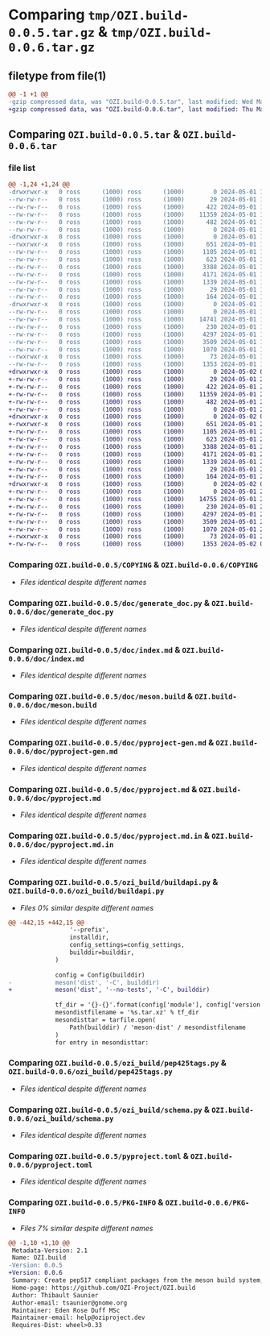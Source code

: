# Comparing `tmp/OZI.build-0.0.5.tar.gz` & `tmp/OZI.build-0.0.6.tar.gz`

## filetype from file(1)

```diff
@@ -1 +1 @@
-gzip compressed data, was "OZI.build-0.0.5.tar", last modified: Wed May  1 16:25:37 2024, max compression
+gzip compressed data, was "OZI.build-0.0.6.tar", last modified: Thu May  2 00:17:27 2024, max compression
```

## Comparing `OZI.build-0.0.5.tar` & `OZI.build-0.0.6.tar`

### file list

```diff
@@ -1,24 +1,24 @@
-drwxrwxr-x   0 ross      (1000) ross      (1000)        0 2024-05-01 16:25:37.755326 OZI.build-0.0.5/
--rw-rw-r--   0 ross      (1000) ross      (1000)       29 2024-05-01 16:24:59.000000 OZI.build-0.0.5/.gitignore
--rw-rw-r--   0 ross      (1000) ross      (1000)      422 2024-05-01 16:24:59.000000 OZI.build-0.0.5/.gitlab-ci.yml
--rw-rw-r--   0 ross      (1000) ross      (1000)    11359 2024-05-01 16:24:59.000000 OZI.build-0.0.5/COPYING
--rw-rw-r--   0 ross      (1000) ross      (1000)      482 2024-05-01 16:24:59.000000 OZI.build-0.0.5/README.rst
--rw-rw-r--   0 ross      (1000) ross      (1000)        0 2024-05-01 16:24:59.000000 OZI.build-0.0.5/__init__.py
-drwxrwxr-x   0 ross      (1000) ross      (1000)        0 2024-05-01 16:25:37.751326 OZI.build-0.0.5/doc/
--rwxrwxr-x   0 ross      (1000) ross      (1000)      651 2024-05-01 16:24:59.000000 OZI.build-0.0.5/doc/generate_doc.py
--rw-rw-r--   0 ross      (1000) ross      (1000)     1105 2024-05-01 16:24:59.000000 OZI.build-0.0.5/doc/index.md
--rw-rw-r--   0 ross      (1000) ross      (1000)      623 2024-05-01 16:24:59.000000 OZI.build-0.0.5/doc/meson.build
--rw-rw-r--   0 ross      (1000) ross      (1000)     3388 2024-05-01 16:24:59.000000 OZI.build-0.0.5/doc/pyproject-gen.md
--rw-rw-r--   0 ross      (1000) ross      (1000)     4171 2024-05-01 16:24:59.000000 OZI.build-0.0.5/doc/pyproject.md
--rw-rw-r--   0 ross      (1000) ross      (1000)     1339 2024-05-01 16:24:59.000000 OZI.build-0.0.5/doc/pyproject.md.in
--rw-rw-r--   0 ross      (1000) ross      (1000)       29 2024-05-01 16:24:59.000000 OZI.build-0.0.5/doc/sitemap.txt
--rw-rw-r--   0 ross      (1000) ross      (1000)      164 2024-05-01 16:24:59.000000 OZI.build-0.0.5/meson.build
-drwxrwxr-x   0 ross      (1000) ross      (1000)        0 2024-05-01 16:25:37.755326 OZI.build-0.0.5/ozi_build/
--rw-rw-r--   0 ross      (1000) ross      (1000)        0 2024-05-01 16:24:59.000000 OZI.build-0.0.5/ozi_build/__init__.py
--rw-rw-r--   0 ross      (1000) ross      (1000)    14741 2024-05-01 16:24:59.000000 OZI.build-0.0.5/ozi_build/buildapi.py
--rw-rw-r--   0 ross      (1000) ross      (1000)      230 2024-05-01 16:24:59.000000 OZI.build-0.0.5/ozi_build/meson.build
--rw-rw-r--   0 ross      (1000) ross      (1000)     4297 2024-05-01 16:24:59.000000 OZI.build-0.0.5/ozi_build/pep425tags.py
--rw-rw-r--   0 ross      (1000) ross      (1000)     3509 2024-05-01 16:24:59.000000 OZI.build-0.0.5/ozi_build/schema.py
--rw-rw-r--   0 ross      (1000) ross      (1000)     1070 2024-05-01 16:24:59.000000 OZI.build-0.0.5/pyproject.toml
--rwxrwxr-x   0 ross      (1000) ross      (1000)       73 2024-05-01 16:24:59.000000 OZI.build-0.0.5/release
--rw-rw-r--   0 ross      (1000) ross      (1000)     1353 2024-05-01 16:25:37.763326 OZI.build-0.0.5/PKG-INFO
+drwxrwxr-x   0 ross      (1000) ross      (1000)        0 2024-05-02 00:17:27.001459 OZI.build-0.0.6/
+-rw-rw-r--   0 ross      (1000) ross      (1000)       29 2024-05-01 23:15:58.000000 OZI.build-0.0.6/.gitignore
+-rw-rw-r--   0 ross      (1000) ross      (1000)      422 2024-05-01 23:15:58.000000 OZI.build-0.0.6/.gitlab-ci.yml
+-rw-rw-r--   0 ross      (1000) ross      (1000)    11359 2024-05-01 23:15:58.000000 OZI.build-0.0.6/COPYING
+-rw-rw-r--   0 ross      (1000) ross      (1000)      482 2024-05-01 23:15:58.000000 OZI.build-0.0.6/README.rst
+-rw-rw-r--   0 ross      (1000) ross      (1000)        0 2024-05-01 23:15:58.000000 OZI.build-0.0.6/__init__.py
+drwxrwxr-x   0 ross      (1000) ross      (1000)        0 2024-05-02 00:17:27.001459 OZI.build-0.0.6/doc/
+-rwxrwxr-x   0 ross      (1000) ross      (1000)      651 2024-05-01 23:15:58.000000 OZI.build-0.0.6/doc/generate_doc.py
+-rw-rw-r--   0 ross      (1000) ross      (1000)     1105 2024-05-01 23:15:58.000000 OZI.build-0.0.6/doc/index.md
+-rw-rw-r--   0 ross      (1000) ross      (1000)      623 2024-05-01 23:15:58.000000 OZI.build-0.0.6/doc/meson.build
+-rw-rw-r--   0 ross      (1000) ross      (1000)     3388 2024-05-01 23:15:58.000000 OZI.build-0.0.6/doc/pyproject-gen.md
+-rw-rw-r--   0 ross      (1000) ross      (1000)     4171 2024-05-01 23:15:58.000000 OZI.build-0.0.6/doc/pyproject.md
+-rw-rw-r--   0 ross      (1000) ross      (1000)     1339 2024-05-01 23:15:58.000000 OZI.build-0.0.6/doc/pyproject.md.in
+-rw-rw-r--   0 ross      (1000) ross      (1000)       29 2024-05-01 23:15:58.000000 OZI.build-0.0.6/doc/sitemap.txt
+-rw-rw-r--   0 ross      (1000) ross      (1000)      164 2024-05-01 23:15:58.000000 OZI.build-0.0.6/meson.build
+drwxrwxr-x   0 ross      (1000) ross      (1000)        0 2024-05-02 00:17:27.001459 OZI.build-0.0.6/ozi_build/
+-rw-rw-r--   0 ross      (1000) ross      (1000)        0 2024-05-01 23:15:58.000000 OZI.build-0.0.6/ozi_build/__init__.py
+-rw-rw-r--   0 ross      (1000) ross      (1000)    14755 2024-05-01 23:15:58.000000 OZI.build-0.0.6/ozi_build/buildapi.py
+-rw-rw-r--   0 ross      (1000) ross      (1000)      230 2024-05-01 23:15:58.000000 OZI.build-0.0.6/ozi_build/meson.build
+-rw-rw-r--   0 ross      (1000) ross      (1000)     4297 2024-05-01 23:15:58.000000 OZI.build-0.0.6/ozi_build/pep425tags.py
+-rw-rw-r--   0 ross      (1000) ross      (1000)     3509 2024-05-01 23:15:58.000000 OZI.build-0.0.6/ozi_build/schema.py
+-rw-rw-r--   0 ross      (1000) ross      (1000)     1070 2024-05-01 23:15:58.000000 OZI.build-0.0.6/pyproject.toml
+-rwxrwxr-x   0 ross      (1000) ross      (1000)       73 2024-05-01 23:15:58.000000 OZI.build-0.0.6/release
+-rw-rw-r--   0 ross      (1000) ross      (1000)     1353 2024-05-02 00:17:27.009460 OZI.build-0.0.6/PKG-INFO
```

### Comparing `OZI.build-0.0.5/COPYING` & `OZI.build-0.0.6/COPYING`

 * *Files identical despite different names*

### Comparing `OZI.build-0.0.5/doc/generate_doc.py` & `OZI.build-0.0.6/doc/generate_doc.py`

 * *Files identical despite different names*

### Comparing `OZI.build-0.0.5/doc/index.md` & `OZI.build-0.0.6/doc/index.md`

 * *Files identical despite different names*

### Comparing `OZI.build-0.0.5/doc/meson.build` & `OZI.build-0.0.6/doc/meson.build`

 * *Files identical despite different names*

### Comparing `OZI.build-0.0.5/doc/pyproject-gen.md` & `OZI.build-0.0.6/doc/pyproject-gen.md`

 * *Files identical despite different names*

### Comparing `OZI.build-0.0.5/doc/pyproject.md` & `OZI.build-0.0.6/doc/pyproject.md`

 * *Files identical despite different names*

### Comparing `OZI.build-0.0.5/doc/pyproject.md.in` & `OZI.build-0.0.6/doc/pyproject.md.in`

 * *Files identical despite different names*

### Comparing `OZI.build-0.0.5/ozi_build/buildapi.py` & `OZI.build-0.0.6/ozi_build/buildapi.py`

 * *Files 0% similar despite different names*

```diff
@@ -442,15 +442,15 @@
                 '--prefix',
                 installdir,
                 config_settings=config_settings,
                 builddir=builddir,
             )
 
             config = Config(builddir)
-            meson('dist', '-C', builddir)
+            meson('dist', '--no-tests', '-C', builddir)
 
             tf_dir = '{}-{}'.format(config['module'], config['version'])
             mesondistfilename = '%s.tar.xz' % tf_dir
             mesondisttar = tarfile.open(
                 Path(builddir) / 'meson-dist' / mesondistfilename
             )
             for entry in mesondisttar:
```

### Comparing `OZI.build-0.0.5/ozi_build/pep425tags.py` & `OZI.build-0.0.6/ozi_build/pep425tags.py`

 * *Files identical despite different names*

### Comparing `OZI.build-0.0.5/ozi_build/schema.py` & `OZI.build-0.0.6/ozi_build/schema.py`

 * *Files identical despite different names*

### Comparing `OZI.build-0.0.5/pyproject.toml` & `OZI.build-0.0.6/pyproject.toml`

 * *Files identical despite different names*

### Comparing `OZI.build-0.0.5/PKG-INFO` & `OZI.build-0.0.6/PKG-INFO`

 * *Files 7% similar despite different names*

```diff
@@ -1,10 +1,10 @@
 Metadata-Version: 2.1
 Name: OZI.build
-Version: 0.0.5
+Version: 0.0.6
 Summary: Create pep517 compliant packages from the meson build system, OZI-maintained fork.
 Home-page: https://github.com/OZI-Project/OZI.build
 Author: Thibault Saunier
 Author-email: tsaunier@gnome.org
 Maintainer: Eden Rose Duff MSc
 Maintainer-email: help@oziproject.dev
 Requires-Dist: wheel>0.33
```

